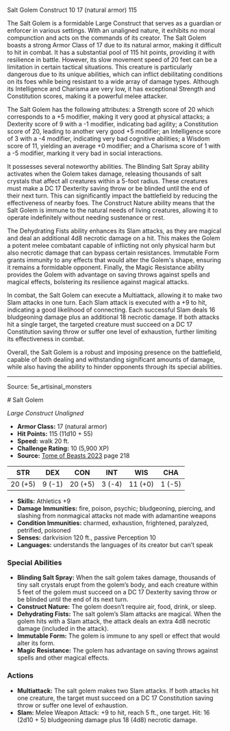 <MonsterName/>Salt Golem</MonsterName>
<CreatureType/>Construct</CreatureType>
<CR/>10</CR>
<AC/>17 (natural armor)</AC>
<HP/>115</HP>
<summary>The Salt Golem is a formidable Large Construct that serves as a guardian or enforcer in various settings. With an unaligned nature, it exhibits no moral compunction and acts on the commands of its creator. The Salt Golem boasts a strong Armor Class of 17 due to its natural armor, making it difficult to hit in combat. It has a substantial pool of 115 hit points, providing it with resilience in battle. However, its slow movement speed of 20 feet can be a limitation in certain tactical situations. This creature is particularly dangerous due to its unique abilities, which can inflict debilitating conditions on its foes while being resistant to a wide array of damage types. Although its Intelligence and Charisma are very low, it has exceptional Strength and Constitution scores, making it a powerful melee attacker. </summary>

<detail>

The Salt Golem has the following attributes: a Strength score of 20 which corresponds to a +5 modifier, making it very good at physical attacks; a Dexterity score of 9 with a -1 modifier, indicating bad agility; a Constitution score of 20, leading to another very good +5 modifier; an Intelligence score of 3 with a -4 modifier, indicating very bad cognitive abilities; a Wisdom score of 11, yielding an average +0 modifier; and a Charisma score of 1 with a -5 modifier, marking it very bad in social interactions.

It possesses several noteworthy abilities. The Blinding Salt Spray ability activates when the Golem takes damage, releasing thousands of salt crystals that affect all creatures within a 5-foot radius. These creatures must make a DC 17 Dexterity saving throw or be blinded until the end of their next turn. This can significantly impact the battlefield by reducing the effectiveness of nearby foes. The Construct Nature ability means that the Salt Golem is immune to the natural needs of living creatures, allowing it to operate indefinitely without needing sustenance or rest. 

The Dehydrating Fists ability enhances its Slam attacks, as they are magical and deal an additional 4d8 necrotic damage on a hit. This makes the Golem a potent melee combatant capable of inflicting not only physical harm but also necrotic damage that can bypass certain resistances. Immutable Form grants immunity to any effects that would alter the Golem's shape, ensuring it remains a formidable opponent. Finally, the Magic Resistance ability provides the Golem with advantage on saving throws against spells and magical effects, bolstering its resilience against magical attacks.

In combat, the Salt Golem can execute a Multiattack, allowing it to make two Slam attacks in one turn. Each Slam attack is executed with a +9 to hit, indicating a good likelihood of connecting. Each successful Slam deals 16 bludgeoning damage plus an additional 18 necrotic damage. If both attacks hit a single target, the targeted creature must succeed on a DC 17 Constitution saving throw or suffer one level of exhaustion, further limiting its effectiveness in combat. 

Overall, the Salt Golem is a robust and imposing presence on the battlefield, capable of both dealing and withstanding significant amounts of damage, while also having the ability to hinder opponents through its special abilities.</detail>



---

Source: 5e_artisinal_monsters

<statblock>
# Salt Golem

*Large* *Construct* *Unaligned*

- **Armor Class:** 17 (natural armor)
- **Hit Points:** 115 (11d10 + 55)
- **Speed:** walk 20 ft.
- **Challenge Rating:** 10 (5,900 XP)
- **Source:** [Tome of Beasts 2023](https://koboldpress.com/kpstore/product/tome-of-beasts-1-2023-edition/) page 218

| STR | DEX | CON | INT | WIS | CHA |
| --- | --- | --- | --- | --- | --- |
| 20 (+5) | 9 (-1) | 20 (+5) | 3 (-4) | 11 (+0) | 1 (-5) |

- **Skills:** Athletics +9
- **Damage Immunities:** fire, poison, psychic; bludgeoning, piercing, and slashing from nonmagical attacks not made with adamantine weapons
- **Condition Immunities:** charmed, exhaustion, frightened, paralyzed, petrified, poisoned
- **Senses:** darkvision 120 ft., passive Perception 10
- **Languages:** understands the languages of its creator but can’t speak

### Special Abilities

- **Blinding Salt Spray:** When the salt golem takes damage, thousands of tiny salt crystals erupt from the golem’s body, and each creature within 5 feet of the golem must succeed on a DC 17 Dexterity saving throw or be blinded until the end of its next turn.
- **Construct Nature:** The golem doesn’t require air, food, drink, or sleep.
- **Dehydrating Fists:** The salt golem’s Slam attacks are magical. When the golem hits with a Slam attack, the attack deals an extra 4d8 necrotic damage (included in the attack).
- **Immutable Form:** The golem is immune to any spell or effect that would alter its form.
- **Magic Resistance:** The golem has advantage on saving throws against spells and other magical effects.

### Actions

- **Multiattack:** The salt golem makes two Slam attacks. If both attacks hit one creature, the target must succeed on a DC 17 Constitution saving throw or suffer one level of exhaustion.
- **Slam:** Melee Weapon Attack: +9 to hit, reach 5 ft., one target. Hit: 16 (2d10 + 5) bludgeoning damage plus 18 (4d8) necrotic damage.
</statblock>


